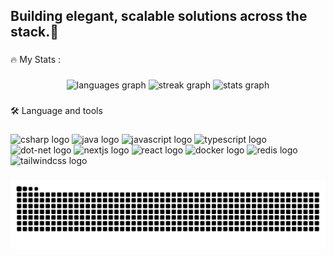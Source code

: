 <h2 align="left">Building elegant, scalable solutions across the stack.👋</h2>

###

<p align="left">🔥  My Stats :</p>

###

<div align="center">
  <img src="https://github-readme-stats.vercel.app/api/top-langs?username=MehmetGulbahar&locale=en&hide_title=false&layout=compact&card_width=320&langs_count=5&theme=dracula&hide_border=false" height="150" alt="languages graph"  />
  <img src="https://streak-stats.demolab.com?user=MehmetGulbahar&locale=en&mode=daily&theme=dracula&hide_border=false&border_radius=5" height="150" alt="streak graph"  />
  <img src="https://github-readme-stats.vercel.app/api?username=MehmetGulbahar&hide_title=false&hide_rank=false&show_icons=true&include_all_commits=true&count_private=true&disable_animations=false&theme=dracula&locale=en&hide_border=false" height="150" alt="stats graph"  />
</div>

###

<p align="left">🛠 Language and tools</p>

###

<div align="left">
  <img src="https://skillicons.dev/icons?i=cs" height="50" alt="csharp logo"  />
  <img src="https://skillicons.dev/icons?i=java" height="50" alt="java logo"  />
  <img src="https://skillicons.dev/icons?i=js" height="50" alt="javascript logo"  />
  <img src="https://skillicons.dev/icons?i=ts" height="50" alt="typescript logo"  />
  <img src="https://skillicons.dev/icons?i=dotnet" height="50" alt="dot-net logo"  />
  <img src="https://skillicons.dev/icons?i=nextjs" height="50" alt="nextjs logo"  />
  <img src="https://skillicons.dev/icons?i=react" height="50" alt="react logo"  />
  <img src="https://skillicons.dev/icons?i=docker" height="50" alt="docker logo"  />
  <img src="https://skillicons.dev/icons?i=redis" height="50" alt="redis logo"  />
  <img src="https://skillicons.dev/icons?i=tailwind" height="50" alt="tailwindcss logo"  />
</div>

###

<picture>
<source media="(prefers-color-scheme: dark)" srcset="https://raw.githubusercontent.com/tobiasmeyhoefer/tobiasmeyhoefer/output/github-snake-dark.svg" />
<source media="(prefers-color-scheme: light)" srcset="https://raw.githubusercontent.com/tobiasmeyhoefer/tobiasmeyhoefer/output/github-snake.svg" />
<img src="https://raw.githubusercontent.com/MehmetGulbahar/MehmetGulbahar/output/snake.svg" alt="Snake animation" />
</picture>
